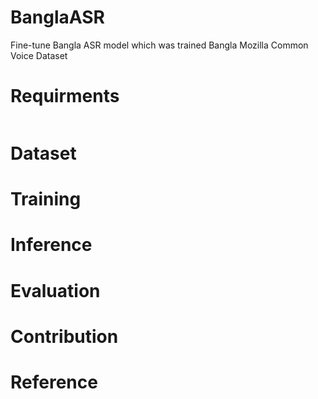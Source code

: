 # BanglaASR
Fine-tune Bangla ASR model which was trained Bangla Mozilla Common Voice Dataset

# Requirments
```

```
# Dataset


# Training

# Inference

# Evaluation

# Contribution

# Reference
